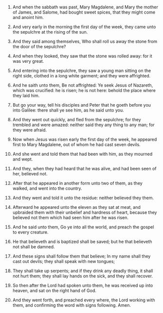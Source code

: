 1. And when the sabbath was past, Mary Magdalene, and Mary the
mother of James, and Salome, had bought sweet spices, that they might
come and anoint him.

2. And very early in the morning the first day of the week, they
came unto the sepulchre at the rising of the sun.

3. And they said among themselves, Who shall roll us away the stone
from the door of the sepulchre?

4. And when they looked, they saw
that the stone was rolled away: for it was very great.

5. And entering into the sepulchre, they saw a young man sitting on
the right side, clothed in a long white garment; and they were
affrighted.

6. And he saith unto them, Be not affrighted: Ye seek Jesus of
Nazareth, which was crucified: he is risen; he is not here: behold the
place where they laid him.

7. But go your way, tell his disciples and Peter that he goeth
before you into Galilee: there shall ye see him, as he said unto you.

8. And they went out quickly, and fled from the sepulchre; for they
trembled and were amazed: neither said they any thing to any man; for
they were afraid.

9. Now when Jesus was risen early the first day of the week, he
appeared first to Mary Magdalene, out of whom he had cast seven
devils.

10. And she went and told them that had been with him, as they
mourned and wept.

11. And they, when they had heard that he was alive, and had been
seen of her, believed not.

12. After that he appeared in another form unto two of them, as they
walked, and went into the country.

13. And they went and told it unto the residue: neither believed
they them.

14. Afterward he appeared unto the eleven as they sat at meat, and
upbraided them with their unbelief and hardness of heart, because they
believed not them which had seen him after he was risen.

15. And he said unto them, Go ye into all the world, and preach the
gospel to every creature.

16. He that believeth and is baptized shall be saved; but he that
believeth not shall be damned.

17. And these signs shall follow them that believe; In my name shall
they cast out devils; they shall speak with new tongues;

18. They
shall take up serpents; and if they drink any deadly thing, it shall
not hurt them; they shall lay hands on the sick, and they shall
recover.

19. So then after the Lord had spoken unto them, he was received up
into heaven, and sat on the right hand of God.

20. And they went forth, and preached every where, the Lord working
with them, and confirming the word with signs following. Amen.